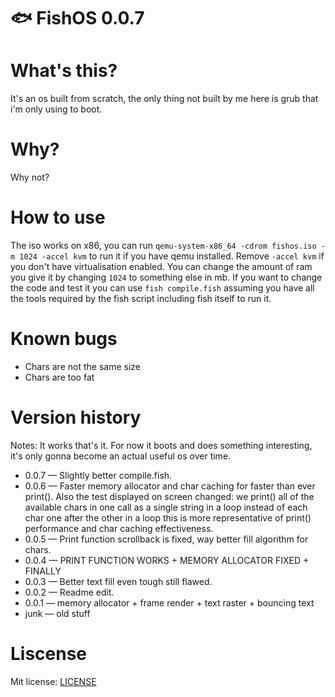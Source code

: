 # 🐟 FishOS 0.0.7

# What's this?
It's an os built from scratch, the only thing not built by me here is grub that i'm only using to boot.

# Why?
Why not?

# How to use
The iso works on x86, you can run ```qemu-system-x86_64 -cdrom fishos.iso -m 1024 -accel kvm``` to run it if you have qemu installed. Remove ```-accel kvm``` if you don't have virtualisation enabled. You can change the amount of ram you give it by changing ```1024``` to something else in mb. If you want to change the code and test it you can use ```fish compile.fish``` assuming you have all the tools required by the fish script including fish itself to run it.

# Known bugs
- Chars are not the same size
- Chars are too fat

# Version history
Notes: It works that's it. For now it boots and does something interesting, it's only gonna become an actual useful os over time.
- 0.0.7 — Slightly better compile.fish.
- 0.0.6 — Faster memory allocator and char caching for faster than ever print(). Also the test displayed on screen changed: we print() all of the available chars in one call as a single string in a loop instead of each char one after the other in a loop this is more representative of print() performance and char caching effectiveness.
- 0.0.5 — Print function scrollback is fixed, way better fill algorithm for chars.
- 0.0.4 — PRINT FUNCTION WORKS + MEMORY ALLOCATOR FIXED + FINALLY
- 0.0.3 — Better text fill even tough still flawed.
- 0.0.2 — Readme edit.
- 0.0.1 — memory allocator + frame render + text raster + bouncing text
- junk — old stuff

# Liscense
Mit license: <a href="./LICENSE">LICENSE</a>